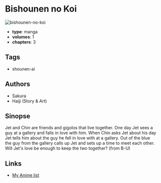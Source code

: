 # Bishounen no Koi

![bishounen-no-koi](https://cdn.myanimelist.net/images/manga/2/2708.jpg)

-   **type**: manga
-   **volumes**: 1
-   **chapters**: 3

## Tags

-   shounen-ai

## Authors

-   Sakura
-   Haiji (Story & Art)

## Sinopse

Jet and Chin are friends and gigolos that live together. One day Jet sees a guy at a gallery and falls in love with him. When Chin asks Jet about his day Jet tells him about the guy he fell in love with at a gallery. Out of the blue the guy from the gallery calls up Jet and sets up a time to meet each other. Will Jet's love be enough to keep the two together?
(from B-U)

## Links

-   [My Anime list](https://myanimelist.net/manga/2515/Bishounen_no_Koi)

